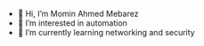 - 👋 Hi, I’m Momin Ahmed Mebarez
- 👀 I’m interested in automation
- 🌱 I’m currently learning networking and security
